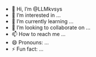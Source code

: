 - 👋 Hi, I’m @LLMkvsys
- 👀 I’m interested in ...
- 🌱 I’m currently learning ...
- 💞️ I’m looking to collaborate on ...
- 📫 How to reach me ...
- 😄 Pronouns: ...
- ⚡ Fun fact: ...

<!---
LLMkvsys/LLMkvsys is a ✨ special ✨ repository because its `README.md` (this file) appears on your GitHub profile.
You can click the Preview link to take a look at your changes.
--->
